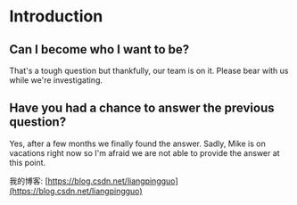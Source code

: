 # Introduction

## Can I become who I want to be?

That's a tough question but thankfully, our team is on it. Please bear with us while we're investigating.

## Have you had a chance to answer the previous question?

Yes, after a few months we finally found the answer. Sadly, Mike is on vacations right now so I'm afraid we are not able to provide the answer at this point.

我的博客: [https://blog.csdn.net/liangpingguo](https://blog.csdn.net/liangpingguo)

